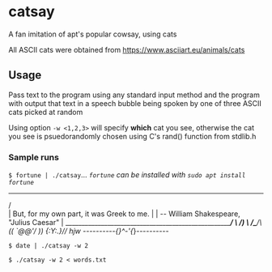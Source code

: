 # catsay
A fan imitation of apt's popular cowsay, using cats

All ASCII cats were obtained from https://www.asciiart.eu/animals/cats

## Usage
Pass text to the program using any standard input method and the program with output that text in a speech bubble being spoken by one of three ASCII cats picked at random

Using option `-w <1,2,3>` will specify __which__ cat you see, otherwise the cat you see is psuedorandomly chosen using C's rand() function from stdlib.h
  
### Sample runs
`$ fortune | ./catsay`...  _`fortune` can be installed with `sudo apt install fortune`_

 __________________________________________________________
/                                                          \
| But, for my own part, it was Greek to me.                |
|               -- William Shakespeare, "Julius Caesar"    |
\__________________________________________________________/
          \           /)
           \  /\___/\ ((
              \`@_@'/  ))
              {_:Y:.}_//
hjw ----------{_}^-'{_}----------

`$ date | ./catsay -w 2`

`$ ./catsay -w 2 < words.txt`
